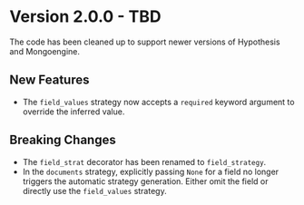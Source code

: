 # Version 2.0.0 - TBD

The code has been cleaned up to support newer versions of Hypothesis and Mongoengine.

## New Features

* The `field_values` strategy now accepts a `required` keyword argument
  to override the inferred value.

## Breaking Changes

* The `field_strat` decorator has been renamed to `field_strategy`.
* In the `documents` strategy,
  explicitly passing `None` for a field
  no longer triggers the automatic strategy generation.
  Either omit the field or directly use the `field_values` strategy.
